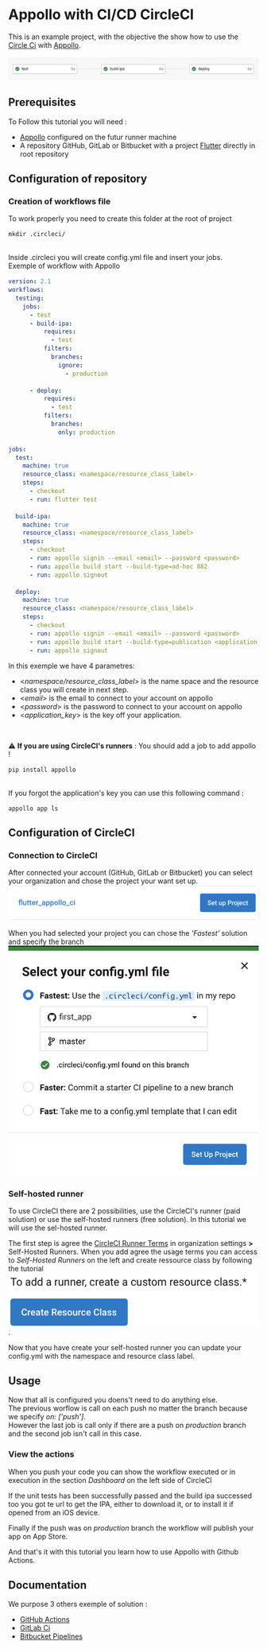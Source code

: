 <h1>Appollo with CI/CD CircleCI</h1>

This is an example project, with the objective the show how to use the [Circle Ci](https://circleci.com) with [Appollo](https://github.com/Appollo-CLI/Appollo "The easy way to setup, build & release flutter apps for iOS on Linux, Windows and MacOS").  
<br>
![workflow](/.images/workflow.jpg "workflow")

<h2>Prerequisites</h2>

To Follow this tutorial you will need :
- [Appollo](https://github.com/Appollo-CLI/Appollo) configured on the futur runner machine
- A repository GitHub, GitLab or Bitbucket with a project [Flutter](https://docs.flutter.dev/get-started/install) directly in root repository

<h2>Configuration of repository</h2>

<h3>Creation of workflows file</h3>
To work properly you need to create this folder at the root of project 

```
mkdir .circleci/
```

<br>
Inside .circleci you will create config.yml file and insert your jobs.

<br>  
Exemple of workflow with Appollo

```YAML 
version: 2.1
workflows:
  testing:
    jobs:
      - test
      - build-ipa:
          requires:
            - test
          filters:
            branches:
              ignore: 
                - production

      - deploy:
          requires:
            - test
          filters:
            branches:
              only: production
      
jobs:
  test:
    machine: true
    resource_class: <namespace/resource_class_label>
    steps:
      - checkout
      - run: flutter test

  build-ipa:
    machine: true
    resource_class: <namespace/resource_class_label>
    steps:
      - checkout
      - run: appollo signin --email <email> --password <password>
      - run: appollo build start --build-type=ad-hoc 882
      - run: appollo signout

  deploy:
    machine: true
    resource_class: <namespace/resource_class_label>
    steps:
      - checkout
      - run: appollo signin --email <email> --password <password>
      - run: appollo build start --build-type=publication <application_key>
      - run: appollo signout

```

In this exemple we have 4 parametres:
- <*namespace/resource_class_label*> is the name space and the resource class you will create in next step.
- <*email*> is the email to connect to your account on appollo
- <*password*> is the password to connect to your account on appollo
- <*application_key*> is the key off your application. 

<br> 

:warning: **If you are using CircleCI's runners** : You should add a job to add appollo !  
```
pip install appollo 
```

<br>
If you forgot the application's key you can use this following command : 

```
appollo app ls
```


<h2>Configuration of CircleCI</h2>

<h3>Connection to CircleCI</h3>

After connected your account (GitHub, GitLab or Bitbucket) you can select your organization and chose the project your want set up.  
![set up project](/.images/setUp.jpg "set up project")

When you had selected your project you can chose the *'Fastest'* solution and specify the branch
![set up project modal](/.images/modal.jpg "set up project modal")

<h3>Self-hosted runner</h3>

To use CircleCI there are 2 possibilities, use the  CircleCI's runner (paid solution) or use the self-hosted runners (free solution).
In this tutorial we will use the sel-hosted runner.

The first step is agree the [CircleCI Runner Terms](https://circleci.com/legal/runner-terms) in organization settings **>** Self-Hosted Runners.
When you add agree the usage terms you can access to *Self-Hosted Runners* on the left and create ressource class by following the tutorial 
![create ressource class](/.images/createressourceclass.jpg "create ressource class").

Now that you have create your self-hosted runner you can update your config.yml with the namespace and resource class label.

<h2>Usage</h2>

Now that all is configured you doens't need to do anything else.  
The previous worflow is call on each push no matter the branch because we specify *on: ['push']*.  
However the last job is call only if there are a push on *production* branch and the second job isn't call in this case.

<h3>View the actions</h3>

When you push your code you can show the workflow executed or in execution in the section *Dashboard* on the left side of CircleCI

If the unit tests has been successfully passed and the build ipa successed too you got te url to get the IPA, either to download it, or to install it if opened from an iOS device.

Finally if the push was on *production* branch the workflow will publish your app on App Store.

And that's it with this tutorial you learn how to use Appollo with Github Actions.

<h2>Documentation</h2>
We purpose 3 others exemple of solution :

- [GitHub Actions](https://github.com/NathanSepul/flutter_ci_appollo)
- [GitLab Ci](https://gitlab.com/NathanSepul/flutter_ci_appollo)
- [Bitbucket Pipelines](https://bitbucket.org/appollo-ci-cd/flutter_appollo_ci)
